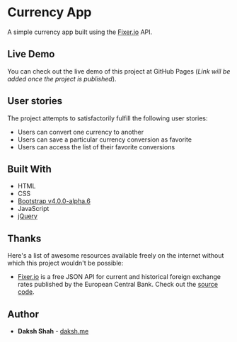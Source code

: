 # Currency App

A simple currency app built using the [Fixer.io](http://fixer.io/) API.

## Live Demo

You can check out the live demo of this project at GitHub Pages (_Link will be added once the project is published_).

## User stories

The project attempts to satisfactorily fulfill the following user stories:

* Users can convert one currency to another
* Users can save a particular currency conversion as favorite
* Users can access the list of their favorite conversions

## Built With

* HTML
* CSS
* [Bootstrap v4.0.0-alpha.6](https://v4-alpha.getbootstrap.com/)
* JavaScript
* [jQuery](http://jquery.com/)

## Thanks

Here's a list of awesome resources available freely on the internet without which this project wouldn't be possible:

* [Fixer.io](http://fixer.io/) is a free JSON API for current and historical foreign exchange rates published by the European Central Bank. Check out the [source code](https://github.com/hakanensari/fixer-io).

## Author

* **Daksh Shah** - [daksh.me](https://daksh.me)